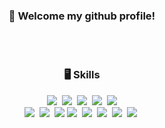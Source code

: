 <div align=center>

### 🌱 Welcome my github profile!

<br><br>


### 🖥️ Skills
<p>
  <img src="https://img.shields.io/badge/HTML5-E34F26?style=flat-square&logo=HTML5&logoColor=white">&nbsp
  <img src="https://img.shields.io/badge/CSS3-1572B6?style=flat-square&logo=CSS3&logoColor=white">&nbsp
  <img src="https://img.shields.io/badge/Tailwind-06B6D4?style=flat-square&logo=Tailwind CSS&logoColor=white">&nbsp
  <img src="https://img.shields.io/badge/Sass-CC6699?style=flat-square&logo=Sass&logoColor=white">&nbsp
  <img src="https://img.shields.io/badge/JavaScript-F7DF1E?style=flat-square&logo=Javascript&logoColor=white"><br>
  <img src="https://img.shields.io/badge/React-61DAFB?style=flat-square&logo=React&logoColor=white">&nbsp
  <img src="https://img.shields.io/badge/Recoil-3578E5?style=flat-square&logo=Recoil&logoColor=white">&nbsp
  <img src="https://img.shields.io/badge/Redux-764ABC?style=flat-square&logo=Redux&logoColor=white">
  <img src="https://img.shields.io/badge/Django-092E20?style=flat-square&logo=Django&logoColor=white">&nbsp
  <img src="https://img.shields.io/badge/MySQL-4479A1?style=flat-square&logo=MySQL&logoColor=white">&nbsp
  <img src="https://img.shields.io/badge/Figma-F24E1E?style=flat-square&logo=Figma&logoColor=white">&nbsp
  <img src="https://img.shields.io/badge/Notion-000000?style=flat-square&logo=Notion&logoColor=white">&nbsp
  <img src="https://img.shields.io/badge/Slack-4A154B?style=flat-square&logo=Slack&logoColor=white">&nbsp 
</p>  

<br><br>


</div>


</div>

<!--
**yangwonjoon/yangwonjoon** is a ✨ _special_ ✨ repository because its `README.md` (this file) appears on your GitHub profile.

Here are some ideas to get you started:



- 🔭 I’m currently working on ...
- 🌱 I’m currently learning ...
- 👯 I’m looking to collaborate on ...
- 🤔 I’m looking for help with ...
- 💬 Ask me about ...
- 📫 How to reach me: ...
- 😄 Pronouns: ...
- ⚡ Fun fact: ...
-->

